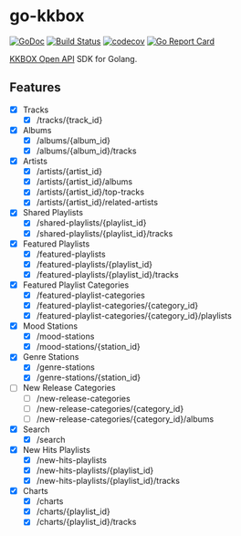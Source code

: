 # go-kkbox

[![GoDoc](https://godoc.org/github.com/appleboy/go-kkbox?status.svg)](https://godoc.org/github.com/appleboy/go-kkbox)
[![Build Status](http://drone.wu-boy.com/api/badges/appleboy/go-kkbox/status.svg)](http://drone.wu-boy.com/appleboy/go-kkbox)
[![codecov](https://codecov.io/gh/appleboy/go-kkbox/branch/master/graph/badge.svg)](https://codecov.io/gh/appleboy/go-kkbox)
[![Go Report Card](https://goreportcard.com/badge/github.com/appleboy/go-kkbox)](https://goreportcard.com/report/github.com/appleboy/go-kkbox)

[KKBOX Open API](https://docs-en.kkbox.codes/) SDK for Golang.

## Features

* [x] Tracks
  - [x] /tracks/{track_id}
* [x] Albums
  - [x] /albums/{album_id}
  - [x] /albums/{album_id}/tracks
* [x] Artists
  - [x] /artists/{artist_id}
  - [x] /artists/{artist_id}/albums
  - [x] /artists/{artist_id}/top-tracks
  - [x] /artists/{artist_id}/related-artists
* [x] Shared Playlists
  - [x] /shared-playlists/{playlist_id}
  - [x] /shared-playlists/{playlist_id}/tracks
* [x] Featured Playlists
  - [x] /featured-playlists
  - [x] /featured-playlists/{playlist_id}
  - [x] /featured-playlists/{playlist_id}/tracks
* [x] Featured Playlist Categories
  - [x] /featured-playlist-categories
  - [x] /featured-playlist-categories/{category_id}
  - [x] /featured-playlist-categories/{category_id}/playlists
* [x] Mood Stations
  - [x] /mood-stations
  - [x] /mood-stations/{station_id}
* [x] Genre Stations
  - [x] /genre-stations
  - [x] /genre-stations/{station_id}
* [ ] New Release Categories
  - [ ] /new-release-categories
  - [ ] /new-release-categories/{category_id}
  - [ ] /new-release-categories/{category_id}/albums
* [x] Search
  - [x] /search
* [x] New Hits Playlists
  - [x] /new-hits-playlists
  - [x] /new-hits-playlists/{playlist_id}
  - [x] /new-hits-playlists/{playlist_id}/tracks
* [x] Charts
  - [x] /charts
  - [x] /charts/{playlist_id}
  - [x] /charts/{playlist_id}/tracks
